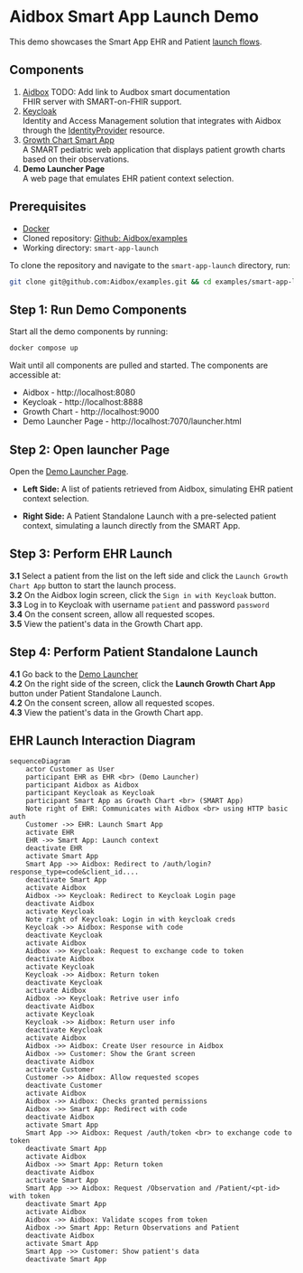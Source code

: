 # Aidbox Smart App Launch Demo

This demo showcases the Smart App EHR and Patient [launch flows](https://hl7.org/fhir/smart-app-launch/app-launch.html). 

## Components

1. [Aidbox](https://docs.aidbox.app/) TODO: Add link to Audbox smart documentation   
    FHIR server with SMART-on-FHIR support.
2. [Keycloak](https://www.keycloak.org/)   
    Identity and Access Management solution that integrates with Aidbox through the [IdentityProvider](https://docs.aidbox.app/modules/security-and-access-control/set-up-external-identity-provider) resource.
3. [Growth Chart Smart App](https://github.com/smart-on-fhir/growth-chart-app)    
    A SMART pediatric web application that displays patient growth charts based on their observations.
4. **Demo Launcher Page**  
   A web page that emulates EHR patient context selection.

## Prerequisites

- [Docker](https://www.docker.com/)
- Cloned repository: [Github: Aidbox/examples](https://github.com/Aidbox/examples/tree/main)
- Working directory: `smart-app-launch`

To clone the repository and navigate to the `smart-app-launch` directory, run:

``` sh
git clone git@github.com:Aidbox/examples.git && cd examples/smart-app-launch 
```

## Step 1: Run Demo Components

Start all the demo components by running:

```sh
docker compose up
```

Wait until all components are pulled and started. The components are accessible at:

- Aidbox - http://localhost:8080   
- Keycloak - http://localhost:8888    
- Growth Chart - http://localhost:9000    
- Demo Launcher Page - http://localhost:7070/launcher.html


## Step 2: Open launcher Page

Open the [Demo Launcher Page](http://localhost:7070/launcher.html).

- **Left Side:** A list of patients retrieved from Aidbox, simulating EHR patient context selection.   

- **Right Side:** A Patient Standalone Launch with a pre-selected patient context, simulating a launch directly from the SMART App.

## Step 3: Perform EHR Launch

**3.1** Select a patient from the list on the left side and click the `Launch Growth Chart App` button to start the launch process.   
**3.2** On the Aidbox login screen, click the `Sign in with Keycloak` button.     
**3.3** Log in to Keycloak with username `patient` and password `password`   
**3.4** On the consent screen, allow all requested scopes.       
**3.5** View the patient's data in the Growth Chart app.   

## Step 4: Perform Patient Standalone Launch

**4.1** Go back to the [Demo Launcher](http://localhost:7070/launcher.html)   
**4.2** On the right side of the screen, click the **Launch Growth Chart App** button under Patient Standalone Launch.     
**4.2** On the consent screen, allow all requested scopes.     
**4.3** View the patient's data in the Growth Chart app.

## EHR Launch Interaction Diagram

```mermaid
sequenceDiagram
    actor Customer as User
    participant EHR as EHR <br> (Demo Launcher)
    participant Aidbox as Aidbox 
    participant Keycloak as Keycloak 
    participant Smart App as Growth Chart <br> (SMART App)
    Note right of EHR: Communicates with Aidbox <br> using HTTP basic auth
    Customer ->> EHR: Launch Smart App
    activate EHR
    EHR ->> Smart App: Launch context
    deactivate EHR
    activate Smart App
    Smart App ->> Aidbox: Redirect to /auth/login?response_type=code&client_id....
    deactivate Smart App
    activate Aidbox
    Aidbox ->> Keycloak: Redirect to Keycloak Login page 
    deactivate Aidbox
    activate Keycloak 
    Note right of Keycloak: Login in with keycloak creds
    Keycloak ->> Aidbox: Response with code
    deactivate Keycloak
    activate Aidbox
    Aidbox ->> Keycloak: Request to exchange code to token
    deactivate Aidbox 
    activate Keycloak 
    Keycloak ->> Aidbox: Return token 
    deactivate Keycloak
    activate Aidbox
    Aidbox ->> Keycloak: Retrive user info
    deactivate Aidbox 
    activate Keycloak
    Keycloak ->> Aidbox: Return user info 
    deactivate Keycloak
    activate Aidbox
    Aidbox ->> Aidbox: Create User resource in Aidbox  
    Aidbox ->> Customer: Show the Grant screen 
    deactivate Aidbox 
    activate Customer
    Customer ->> Aidbox: Allow requested scopes  
    deactivate Customer
    activate Aidbox
    Aidbox ->> Aidbox: Checks granted permissions
    Aidbox ->> Smart App: Redirect with code
    deactivate Aidbox 
    activate Smart App
    Smart App ->> Aidbox: Request /auth/token <br> to exchange code to token
    deactivate Smart App
    activate Aidbox
    Aidbox ->> Smart App: Return token
    deactivate Aidbox 
    activate Smart App
    Smart App ->> Aidbox: Request /Observation and /Patient/<pt-id> with token
    deactivate Smart App
    activate Aidbox
    Aidbox ->> Aidbox: Validate scopes from token
    Aidbox ->> Smart App: Return Observations and Patient
    deactivate Aidbox 
    activate Smart App
    Smart App ->> Customer: Show patient's data
    deactivate Smart App
```

